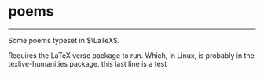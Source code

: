 # poems
________

Some poems typeset in $\LaTeX$. 

Requires the LaTeX verse package to run. Which, in Linux, is probably in the texlive-humanities package. 
this last line is a test
